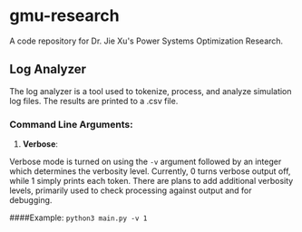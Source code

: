 # gmu-research
A code repository for Dr. Jie Xu's Power Systems Optimization Research.

## Log Analyzer

  The log analyzer is a tool used to tokenize, process, and analyze simulation log files. The results are printed to a .csv file. 
  
### Command Line Arguments:

1. **Verbose**: 

Verbose mode is turned on using the `-v` argument followed by an integer which determines the verbosity level. Currently, 0 turns verbose output off, while 1 simply prints each token. There are plans to add additional verbosity levels, primarily used to check processing against output and for debugging.

####Example:
`python3 main.py -v 1`
